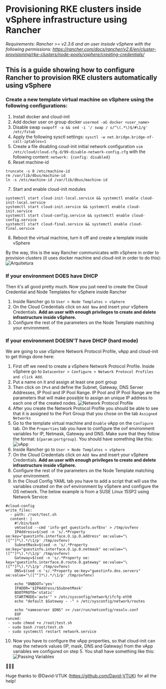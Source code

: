 # Provisioning RKE clusters inside vSphere infrastructure using Rancher
*Requirements: Rancher >= v2.3.6 and an user insisde vSphere with the following permissions: https://rancher.com/docs/rancher/v2.6/en/cluster-provisioning/rke-clusters/node-pools/vsphere/creating-credentials/*


## This is a guide showing how to configure Rancher to provision RKE clusters automatically using vSphere 

### Create a new template virtual machine on vSphere using the following configurations:
1. Install docker and cloud-init 
2. Add docker user on group docker
`usermod -aG docker <user_name>`
3. Disable swap
`swapoff -a
&& sed -i '/ swap / s/^\(.*\)$/#\1/g' /etc/fstab`
4. Apply the following sysctl settings:
`sysctl -w net.bridge.bridge-nf-call-iptables=1`
5. Create a file disabling coud-init initial network configuration
`vim /etc/cloud/cloud.cfg.d/99-disable-network-config.cfg`
  with the following content:
`network: {config: disabled}`
6. Reset machine-id
```
truncate -s 0 /etc/machine-id
rm /var/lib/dbus/machine-id
ln -s /etc/machine-id /var/lib/dbus/machine-id
```
7. Start and enable cloud-init modules
```
systemctl start cloud-init-local.service && systemctl enable cloud-init-local.service
systemctl start cloud-init.service && systemctl enable cloud-init.service
systemctl start cloud-config.service && systemctl enable cloud-config.service
systemctl start cloud-final.service && systemctl enable cloud-final.service
```
8. Reboot the virtual machine, turn it off and create a template inside vSphere


By the way, this is the way Rancher communicates with vSphere in order to provision clusters (it uses docker machine and cloud-init in order to do this):  
![Arquitetura](https://i.imgur.com/5yYbRvX.png)


### If your environment DOES have DHCP
Then it's all good pretty much. Now you just need to create the Cloud Credential and Node Templates for vSphere inside Rancher

1. Inside Rancher go to `User > Node Templates > vSphere`
2. On the Cloud Credentials click on `Add New` and insert your vSphere Credentials. **Add an user with enough privileges to create and delete infrastructure inside vSphere.**
3. Configure the rest of the parameters on the Node Template matching your environment.

### If your environment DOESN'T have DHCP (hard mode)
We are going to use vSphere Network Protocol Profile, vApp and cloud-init to get things done here:

1. First off we need to create a vSphere Network Protocol Profile. Inside vSphere go to `Datacenter > Configure > Network Protocol Profiles and click Add`.
2. Put a name on it and assign at least one port group
3. Then click on `IPv4` and define the Subnet, Gateway, DNS Server Addresses, IP Pool and IP Pool Range. IP Pool and IP Pool Range are the parameters that will make possible to assign an unique IP address to each one of the created nodes. 
![Network Protocol Profile](https://i.imgur.com/BmyLC7M.png)
4. After you create the Network Protocol Profile you should be able to see that it is assigned to the Port Group that you chose on the tab `Assigned Networks`
5. Go to the template virtual machine and `Enable` vApp on the `Configure` tab. On the `Properties` tab you have to configure the ovf environment variables for IP, Netmask, Gateway and DNS. Make sure that they follow the format: `${param:portgroup}`. You should have something like this:
![vApp](https://i.imgur.com/WI70OJi.png) 
6. Inside Rancher go to `User > Node Templates > vSphere`
7. On the Cloud Credentials click on `Add New` and insert your vSphere Credentials. **Add an user with enough privileges to create and delete infrastructure inside vSphere.**
8. Configure the rest of the parameters on the Node Template matching your environment.
9. In the Cloud Config YAML tab you have to add a script that will use the variables created on the ovf environment by vSphere and configure the OS network. The below example is from a SUSE Linux 15SP2 using Network Service:
```
#cloud-config
write_files: 
  - path: /root/test.sh
  content: | 
    #!/bin/bash 
    vmtoolsd --cmd 'info-get guestinfo.ovfEnv' > /tmp/ovfenv 
    IPAddress=$(sed -n 's/.*Property oe:key="guestinfo.interface.O.ip.O.address" oe:value="\([^"]*\).*/\1/p' /tmp/ovfenv) 
    SubnetMask=$(sed -n 's/.*Property oe:key="guestinfo.interface.O.ip.0.netmask" oe:value="\([^"]*\).*/\1/p' /tmp/ovfenv) 
    Gateway=$(sed -n 's/.*Property oe: key="guestinfo.interface.0.route.0.gateway" oe:value="\([^"]*\).*/\1/p' /tmp/ovfenv) 
    DNS=$(sed -n 's/.*Property oe:key="guestinfo.dns.servers" oe:value="\([^"]*\).*/\1/p' /tmp/ovfenv) 
 
    echo "ONBOOT='yes'
    IPADDR='$IPAddress/$SubnetMask'
    BOOTPROTO='static'
    STARTMODE='auto'" > /etc/sysconfig/network/ifcfg-eth0
    echo "default $Gateway - -" > /etc/sysconfig/network/routes
    
    echo "nameserver $DNS" >> /var/run/netconfig/resolv.conf
    EOF
runcmd: 
 - sudo chmod +x /root/test.sh 
 - sudo bash /root/test.sh 
 - sudo systemctl restart network.service
```
10. Now you have to configure the vApp properties, so that cloud-init can map the network values (IP, mask, DNS and Gateway) from the vApp variables we configured on step 5. You shall have something like this:
![Passing Variables](https://i.imgur.com/9XI5v6C.png)

🎉🎉🎉

Huge thanks to @David-VTUK (https://github.com/David-VTUK) for all the help!


